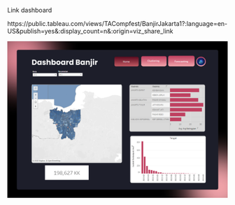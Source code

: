 <p>Link dashboard </p>
<p> https://public.tableau.com/views/TACompfest/BanjirJakarta1?:language=en-US&publish=yes&:display_count=n&:origin=viz_share_link </p>

![Main page preview](dashboard-data-banjir.png)
